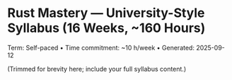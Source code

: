# Rust Mastery — University-Style Syllabus (16 Weeks, ~160 Hours)

Term: Self-paced  •  Time commitment: ~10 h/week  •  Generated: 2025-09-12

(Trimmed for brevity here; include your full syllabus content.)
